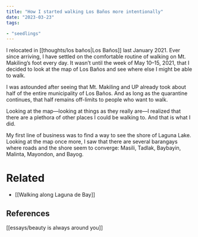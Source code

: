 ```yaml
---
title: "How I started walking Los Baños more intentionally"
date: "2023-03-23"
tags:

- "seedlings"
---
```


I relocated in [[thoughts/los baños|Los Baños]] last January 2021. Ever since arriving, I have settled on the comfortable routine of walking on Mt. Makiling’s foot every day. It wasn’t until the week of May 10–15, 2021, that I decided to look at the map of Los Baños and see where else I might be able to walk.

I was astounded after seeing that Mt. Makiling and UP already took about half of the entire municipality of Los Baños. And as long as the quarantine continues, that half remains off-limits to people who want to walk.

Looking at the map—looking at things as they really are—I realized that there are a plethora of other places I could be walking to. And that is what I did.

My first line of business was to find a way to see the shore of Laguna Lake. Looking at the map once more, I saw that there are several barangays where roads and the shore seem to converge: Masili, Tadlak, Baybayin, Malinta, Mayondon, and Bayog.

# Related

- [[Walking along Laguna de Bay]]

## References

[[essays/beauty is always around you]]